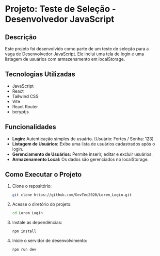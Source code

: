 # Projeto: Teste de Seleção - Desenvolvedor JavaScript

## Descrição
Este projeto foi desenvolvido como parte de um teste de seleção para a vaga de Desenvolvedor JavaScript. Ele inclui uma tela de login e uma listagem de usuários com armazenamento em localStorage.

## Tecnologias Utilizadas
- JavaScript
- React
- Tailwind CSS
- Vite
- React Router
- bcryptjs

## Funcionalidades
- **Login:** Autenticação simples de usuário. (Usuário: Fortes / Senha: 123)
- **Listagem de Usuários:** Exibe uma lista de usuários cadastrados após o login.
- **Gerenciamento de Usuários:** Permite inserir, editar e excluir usuários.
- **Armazenamento Local:** Os dados são gerenciados no localStorage.

## Como Executar o Projeto
1. Clone o repositório:

   ```bash
   git clone https://github.com/DevTec2020/Lorem_Login.git
   ```

2. Acesse o diretório do projeto:

   ```bash
   cd Lorem_Login
   ```

3. Instale as dependências:

   ```bash
   npm install
   ```
  
4. Inicie o servidor de desenvolvimento:

   ```bash
   npm run dev
   ```

